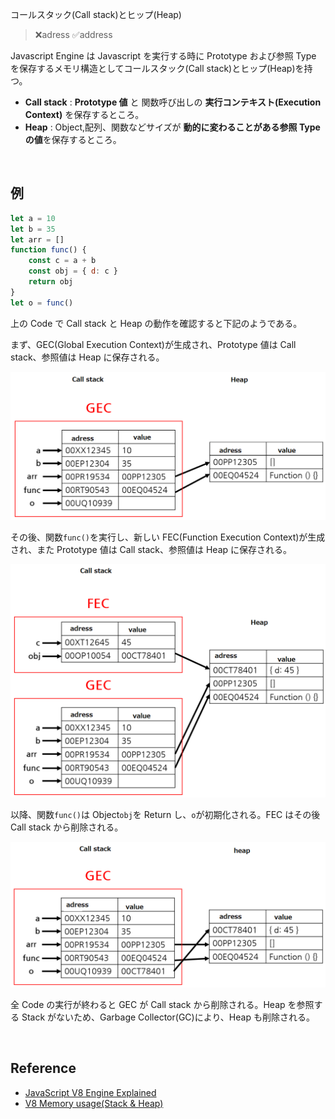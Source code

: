 コールスタック(Call stack)とヒップ(Heap)

> ❌adress ✅address

Javascript Engine は Javascript を実行する時に Prototype および参照 Type を保存するメモリ構造としてコールスタック(Call stack)とヒップ(Heap)を持つ。

-   **Call stack** : **Prototype 値** と 関数呼び出しの **実行コンテキスト(Execution Context)** を保存するところ。
-   **Heap** : Object,配列、関数などサイズが **動的に変わることがある参照 Type の値**を保存するところ。

<br>

## 例

```javascript
let a = 10
let b = 35
let arr = []
function func() {
    const c = a + b
    const obj = { d: c }
    return obj
}
let o = func()
```

上の Code で Call stack と Heap の動作を確認すると下記のようである。

まず、GEC(Global Execution Context)が生成され、Prototype 値は Call stack、参照値は Heap に保存される。

<img src="../../images/javascript/memory1.png">

その後、関数`func()`を実行し、新しい FEC(Function Execution Context)が生成され、また Prototype 値は Call stack、参照値は Heap に保存される。

<img src="../../images/javascript/memory2.png">

以降、関数`func()`は Object`obj`を Return し、`o`が初期化される。FEC はその後 Call stack から削除される。

<img src="../../images/javascript/memory3.png">

全 Code の実行が終わると GEC が Call stack から削除される。Heap を参照する Stack がないため、Garbage Collector(GC)により、Heap も削除される。

<br>

## Reference

-   [JavaScript V8 Engine Explained](https://hackernoon.com/javascript-v8-engine-explained-3f940148d4ef)
-   [V8 Memory usage(Stack & Heap)](https://speakerdeck.com/deepu105/v8-memory-usage-stack-and-heap?slide=9)
